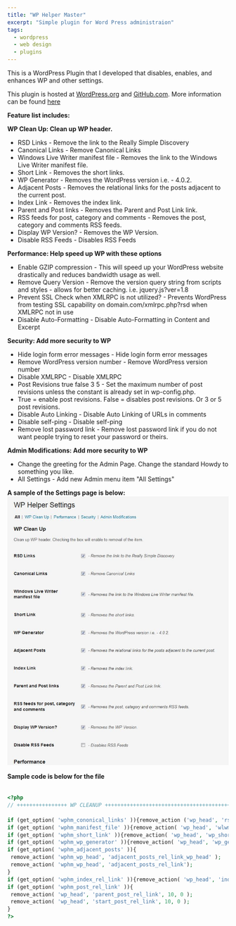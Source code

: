 ```yaml
---
title: "WP Helper Master"
excerpt: "Simple plugin for Word Press administraion"
tags:
  - wordpress
  - web design
  - plugins
---
```


This is a WordPress Plugin that I developed that disables, enables, and enhances WP and other settings.

This plugin is hosted at [WordPress.org](https://wordpress.org/plugins/wp-helper-master/) and [GitHub.com](https://github.com/cjerrington/WP-Helper). More information can be found [here](http://claytonerrington.com/WP-Helper/)

**Feature list includes:**

**WP Clean Up: Clean up WP header.**

* RSD Links - Remove the link to the Really Simple Discovery
* Canonical Links - Remove Canonical Links
* Windows Live Writer manifest file - Removes the link to the Windows Live Writer manifest file.
* Short Link - Removes the short links.
* WP Generator - Removes the WordPress version i.e. - 4.0.2.
* Adjacent Posts - Removes the relational links for the posts adjacent to the current post.
* Index Link - Removes the index link.
* Parent and Post links - Removes the Parent and Post Link link.
* RSS feeds for post, category and comments - Removes the post, category and comments RSS feeds.
* Display WP Version? - Removes the WP Version.
* Disable RSS Feeds - Disables RSS Feeds

**Performance: Help speed up WP with these options**

* Enable GZIP compression - This will speed up your WordPress website drastically and reduces bandwidth usage as well.
* Remove Query Version - Remove the version query string from scripts and styles - allows for better caching. i.e. jquery.js?ver=1.8
* Prevent SSL Check when XMLRPC is not utilized? - Prevents WordPress from testing SSL capability on domain.com/xmlrpc.php?rsd when XMLRPC not in use
* Disable Auto-Formatting - Disable Auto-Formatting in Content and Excerpt

**Security: Add more security to WP**

* Hide login form error messages - Hide login form error messages
* Remove WordPress version number - Remove WordPress version number
* Disable XMLRPC - Disable XMLRPC
* Post Revisions true false 3 5 - Set the maximum number of post revisions unless the constant is already set in wp-config.php.
* True = enable post revisions. False = disables post revisions. Or 3 or 5 post revisions.
* Disable Auto Linking - Disable Auto Linking of URLs in comments
* Disable self-ping - Disable self-ping
* Remove lost password link - Remove lost password link if you do not want people trying to reset your password or theirs.

**Admin Modifications: Add more security to WP**

* Change the greeting for the Admin Page. Change the standard Howdy to something you like.
* All Settings - Add new Admin menu item "All Settings"

**A sample of the Settings page is below:**
![Settings Page](/images/settings-page.jpg)

**Sample code is below for the file**

```php

<?php
// ++++++++++++++++ WP CLEANUP +++++++++++++++++++++++++++++++++++++++++++++++++++++++++++++++++++ //
  
if (get_option( 'wphm_cononical_links' )){remove_action ('wp_head', 'rsd_link');}
if (get_option( 'wphm_manifest_file' )){remove_action( 'wp_head', 'wlwmanifest_link');}
if (get_option( 'wphm_short_link' )){remove_action( 'wp_head', 'wp_shortlink_wp_head');}
if (get_option( 'wphm_wp_generator' )){remove_action( 'wp_head', 'wp_generator');}
if (get_option( 'wphm_adjacent_posts' )){
 remove_action( 'wphm_wp_head', 'adjacent_posts_rel_link_wp_head' );
 remove_action( 'wphm_wp_head', 'adjacent_posts_rel_link');
}
if (get_option( 'wphm_index_rel_link' )){remove_action( 'wp_head', 'index_rel_link' );}
if (get_option( 'wphm_post_rel_link' )){
 remove_action( 'wp_head', 'parent_post_rel_link', 10, 0 );
 remove_action( 'wp_head', 'start_post_rel_link', 10, 0 );
}
?>
```
